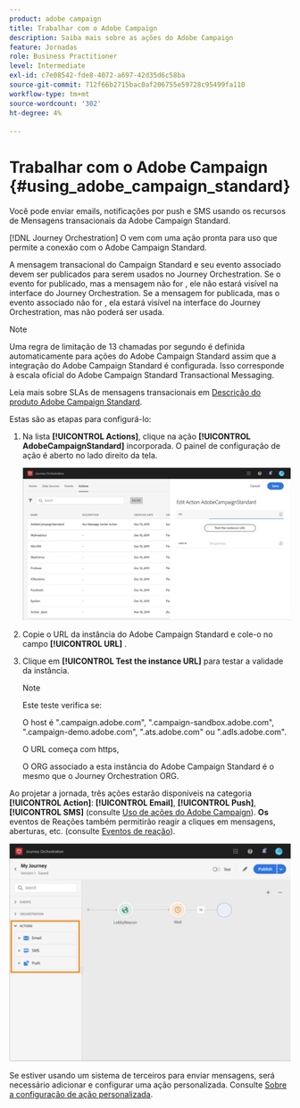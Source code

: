 ```yaml
---
product: adobe campaign
title: Trabalhar com o Adobe Campaign
description: Saiba mais sobre as ações do Adobe Campaign
feature: Jornadas
role: Business Practitioner
level: Intermediate
exl-id: c7e08542-fde8-4072-a697-42d35d6c58ba
source-git-commit: 712f66b2715bac0af206755e59728c95499fa110
workflow-type: tm+mt
source-wordcount: '302'
ht-degree: 4%

---
```


# Trabalhar com o Adobe Campaign {#using_adobe_campaign_standard}

Você pode enviar emails, notificações por push e SMS usando os recursos de Mensagens transacionais da Adobe Campaign Standard.

[!DNL Journey Orchestration] O vem com uma ação pronta para uso que permite a conexão com o Adobe Campaign Standard.

A mensagem transacional do Campaign Standard e seu evento associado devem ser publicados para serem usados no Journey Orchestration. Se o evento for publicado, mas a mensagem não for , ele não estará visível na interface do Journey Orchestration. Se a mensagem for publicada, mas o evento associado não for , ela estará visível na interface do Journey Orchestration, mas não poderá ser usada.

>[!NOTE]
>
>Uma regra de limitação de 13 chamadas por segundo é definida automaticamente para ações do Adobe Campaign Standard assim que a integração do Adobe Campaign Standard é configurada. Isso corresponde à escala oficial do Adobe Campaign Standard Transactional Messaging.
>
>Leia mais sobre SLAs de mensagens transacionais em [Descrição do produto Adobe Campaign Standard](https://helpx.adobe.com/legal/product-descriptions/campaign-standard.html).

Estas são as etapas para configurá-lo:

1. Na lista **[!UICONTROL Actions]**, clique na ação **[!UICONTROL AdobeCampaignStandard]** incorporada. O painel de configuração de ação é aberto no lado direito da tela.

   ![](../assets/actioncampaign.png)

1. Copie o URL da instância do Adobe Campaign Standard e cole-o no campo **[!UICONTROL URL]** .

1. Clique em **[!UICONTROL Test the instance URL]** para testar a validade da instância.

   >[!NOTE]
   >
   >Este teste verifica se:
   >
   >O host é &quot;.campaign.adobe.com&quot;, &quot;.campaign-sandbox.adobe.com&quot;, &quot;.campaign-demo.adobe.com&quot;, &quot;.ats.adobe.com&quot; ou &quot;.adls.adobe.com&quot;.
   >
   >O URL começa com https,
   >
   >O ORG associado a esta instância do Adobe Campaign Standard é o mesmo que o Journey Orchestration ORG.

Ao projetar a jornada, três ações estarão disponíveis na categoria **[!UICONTROL Action]**: **[!UICONTROL Email]**, **[!UICONTROL Push]**, **[!UICONTROL SMS]** (consulte [Uso de ações do Adobe Campaign](../building-journeys/using-adobe-campaign-actions.md)). **Os** eventos de Reações também permitirão reagir a cliques em mensagens, aberturas, etc. (consulte [Eventos de reação](../building-journeys/reaction-events.md)).

![](../assets/journey58.png)

Se estiver usando um sistema de terceiros para enviar mensagens, será necessário adicionar e configurar uma ação personalizada. Consulte [Sobre a configuração de ação personalizada](../action/about-custom-action-configuration.md).
